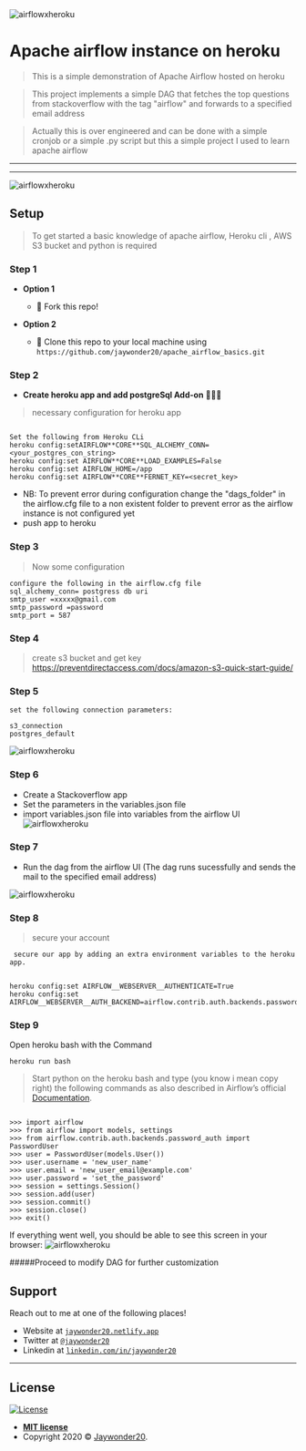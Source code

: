 <img src="/img/airflowxheroku.png" title="airflowxheroku">

# Apache airflow instance on heroku

> This is a simple demonstration of Apache Airflow hosted on heroku

> This project implements a simple DAG that fetches the top questions from stackoverflow with the tag "airflow" and forwards to a specified email address

> Actually this is over engineered and can be done with a simple cronjob or a simple .py script but this a simple project I used to learn apache airflow

---

---

<img src="/img/airflowUIII.png" title="airflowxheroku">

## Setup

> To get started a basic knowledge of apache airflow, Heroku cli , AWS S3 bucket and python is required

### Step 1

- **Option 1**

  - 🍴 Fork this repo!

- **Option 2**
  - 👯 Clone this repo to your local machine using `https://github.com/jaywonder20/apache_airflow_basics.git`

### Step 2

- **Create heroku app and add postgreSql Add-on** 🔨🔨🔨

> necessary configuration for heroku app

```shell

Set the following from Heroku CLi
heroku config:setAIRFLOW**CORE**SQL_ALCHEMY_CONN=<your_postgres_con_string>
heroku config:set AIRFLOW**CORE**LOAD_EXAMPLES=False
heroku config:set AIRFLOW_HOME=/app
heroku config:set AIRFLOW**CORE**FERNET_KEY=<secret_key>
```

- NB: To prevent error during configuration change the "dags_folder" in the airflow.cfg file to a non existent folder to prevent error as the airflow instance is not configured yet
- push app to heroku

### Step 3

> Now some configuration

```shell
configure the following in the airflow.cfg file
sql_alchemy_conn= postgress db uri
smtp_user =xxxxx@gmail.com
smtp_password =password
smtp_port = 587
```

### Step 4

> create s3 bucket and get key
> https://preventdirectaccess.com/docs/amazon-s3-quick-start-guide/

### Step 5

```shell
set the following connection parameters:

s3_connection
postgres_default
```

<img src="/img/connections.png" title="airflowxheroku">

### Step 6

- Create a Stackoverflow app
- Set the parameters in the variables.json file
- import variables.json file into variables from the airflow UI
  <img src="/img/graph.png" title="airflowxheroku">

### Step 7

- Run the dag from the airflow UI (The dag runs sucessfully and sends the mail to the specified email address)

 <img src="/img/mail.png" title="airflowxheroku">

### Step 8

> secure your account

```shell
 secure our app by adding an extra environment variables to the heroku app.


heroku config:set AIRFLOW__WEBSERVER__AUTHENTICATE=True
heroku config:set AIRFLOW__WEBSERVER__AUTH_BACKEND=airflow.contrib.auth.backends.password_auth
```

### Step 9

Open heroku bash with the Command

```
heroku run bash
```

> Start python on the heroku bash and type (you know i mean copy right) the following commands as also described in Airflow’s official
> <a href="https://airflow.incubator.apache.org/security.html" target="_blank">Documentation</a>.

```

>>> import airflow
>>> from airflow import models, settings
>>> from airflow.contrib.auth.backends.password_auth import PasswordUser
>>> user = PasswordUser(models.User())
>>> user.username = 'new_user_name'
>>> user.email = 'new_user_email@example.com'
>>> user.password = 'set_the_password'
>>> session = settings.Session()
>>> session.add(user)
>>> session.commit()
>>> session.close()
>>> exit()

```

If everything went well, you should be able to see this screen in your browser:
<img src="/img/login.png" title="airflowxheroku">

#####Proceed to modify DAG for further customization

## Support

Reach out to me at one of the following places!

- Website at <a href="https://jaywonder20.netlify.app" target="_blank">`jaywonder20.netlify.app`</a>
- Twitter at <a href="http://twitter.com/jaywonder20" target="_blank">`@jaywonder20`</a>
- Linkedin at <a href="http://linkedin.com/in/jaywonder20" target="_blank">`linkedin.com/in/jaywonder20`</a>

---

## License

[![License](http://img.shields.io/:license-mit-blue.svg?style=flat-square)](http://badges.mit-license.org)

- **[MIT license](http://opensource.org/licenses/mit-license.php)**
- Copyright 2020 © <a href="http://linkedin.com/in/jaywonder20" target="_blank">Jaywonder20</a>.
